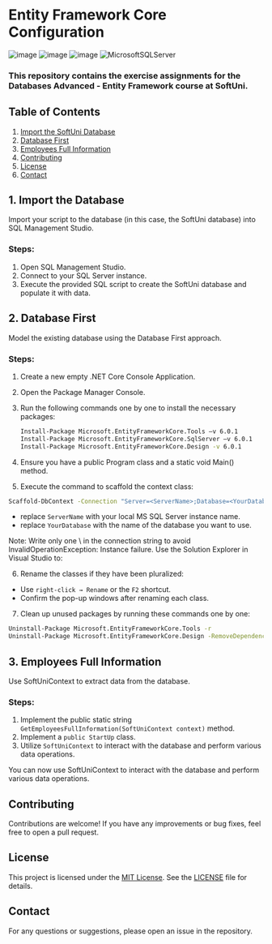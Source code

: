 # Entity Framework Core Configuration

![image](https://img.shields.io/badge/C%23-239120?style=for-the-badge&logo=csharp&logoColor=white)
![image](https://img.shields.io/badge/.NET-512BD4?style=for-the-badge&logo=dotnet&logoColor=white)
![image](https://img.shields.io/badge/Visual_Studio-5C2D91?style=for-the-badge&logo=visual%20studio&logoColor=white)
![MicrosoftSQLServer](https://img.shields.io/badge/Microsoft%20SQL%20Server-CC2927?style=for-the-badge&logo=microsoft%20sql%20server&logoColor=white)

### This repository contains the exercise assignments for the **Databases Advanced - Entity Framework** course at SoftUni.

## Table of Contents

1. [Import the SoftUni Database](#1-import-the-database)
2. [Database First](#2-database-first)
3. [Employees Full Information](#3-employees-full-information)
4. [Contributing](#contributing)
5. [License](#license)
6. [Contact](#contact)

## 1. Import the Database

Import your script to the database (in this case, the SoftUni database) into SQL Management Studio.

### Steps:

1. Open SQL Management Studio.
2. Connect to your SQL Server instance.
3. Execute the provided SQL script to create the SoftUni database and populate it with data.

## 2. Database First

Model the existing database using the Database First approach.

### Steps:

1. Create a new empty .NET Core Console Application.
2. Open the Package Manager Console.
3. Run the following commands one by one to install the necessary packages:

   ```sh
   Install-Package Microsoft.EntityFrameworkCore.Tools –v 6.0.1
   Install-Package Microsoft.EntityFrameworkCore.SqlServer –v 6.0.1
   Install-Package Microsoft.EntityFrameworkCore.Design -v 6.0.1


4. Ensure you have a public Program class and a static void Main() method.
5. Execute the command to scaffold the context class:

 ```sh
Scaffold-DbContext -Connection "Server=<ServerName>;Database=<YourDatabase>;Integrated Security=True;" -Provider Microsoft.EntityFrameworkCore.SqlServer -OutputDir Data/Models
 ```

- replace `ServerName` with your local MS SQL Server instance name.
- replace `YourDatabase` with the name of the database you want to use.
  
Note: Write only one \ in the connection string to avoid InvalidOperationException: Instance failure.
Use the Solution Explorer in Visual Studio to:

6. Rename the classes if they have been pluralized:
- Use `right-click → Rename` or the `F2` shortcut.
- Confirm the pop-up windows after renaming each class. 

7. Clean up unused packages by running these commands one by one:

```sh
Uninstall-Package Microsoft.EntityFrameworkCore.Tools -r
Uninstall-Package Microsoft.EntityFrameworkCore.Design -RemoveDependencies
```

## 3. Employees Full Information
Use SoftUniContext to extract data from the database.

### Steps:
1. Implement the public static string `GetEmployeesFullInformation(SoftUniContext context)` method.
2. Implement a `public StartUp` class.
3. Utilize `SoftUniContext` to interact with the database and perform various data operations.
   
You can now use SoftUniContext to interact with the database and perform various data operations.

## Contributing
Contributions are welcome! If you have any improvements or bug fixes, feel free to open a pull request.

## License
This project is licensed under the [MIT License](LICENSE). See the [LICENSE](LICENSE) file for details.

## Contact
For any questions or suggestions, please open an issue in the repository.
